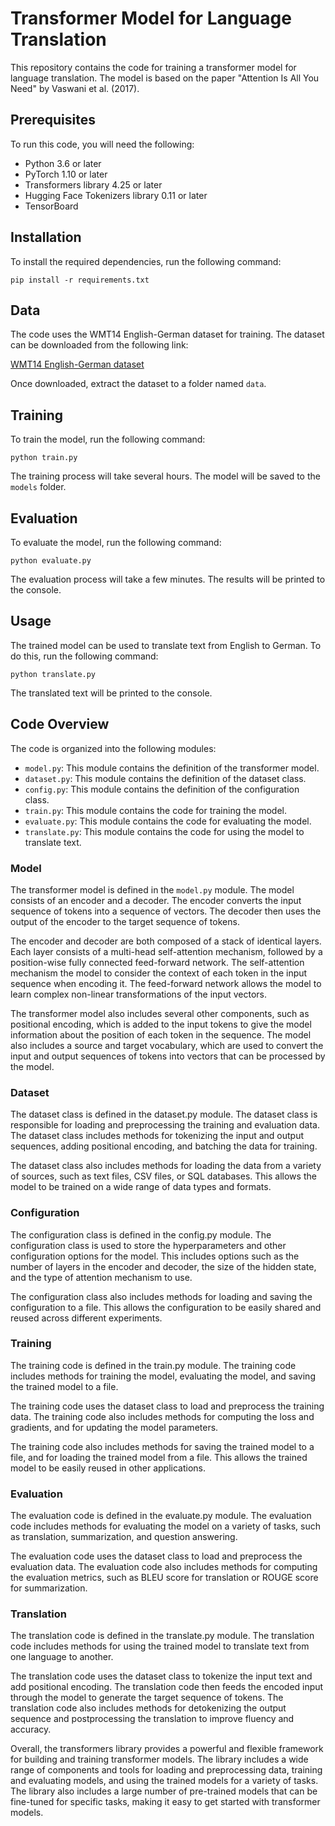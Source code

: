  # Transformer Model for Language Translation

This repository contains the code for training a transformer model for language translation. The model is based on the paper "Attention Is All You Need" by Vaswani et al. (2017).

## Prerequisites

To run this code, you will need the following:

* Python 3.6 or later
* PyTorch 1.10 or later
* Transformers library 4.25 or later
* Hugging Face Tokenizers library 0.11 or later
* TensorBoard

## Installation

To install the required dependencies, run the following command:

```
pip install -r requirements.txt
```

## Data

The code uses the WMT14 English-German dataset for training. The dataset can be downloaded from the following link:

[WMT14 English-German dataset](https://www.statmt.org/wmt14/translation-task.html)

Once downloaded, extract the dataset to a folder named `data`.

## Training

To train the model, run the following command:

```
python train.py
```

The training process will take several hours. The model will be saved to the `models` folder.

## Evaluation

To evaluate the model, run the following command:

```
python evaluate.py
```

The evaluation process will take a few minutes. The results will be printed to the console.

## Usage

The trained model can be used to translate text from English to German. To do this, run the following command:

```
python translate.py
```

The translated text will be printed to the console.

## Code Overview

The code is organized into the following modules:

* `model.py`: This module contains the definition of the transformer model.
* `dataset.py`: This module contains the definition of the dataset class.
* `config.py`: This module contains the definition of the configuration class.
* `train.py`: This module contains the code for training the model.
* `evaluate.py`: This module contains the code for evaluating the model.
* `translate.py`: This module contains the code for using the model to translate text.

### Model

The transformer model is defined in the `model.py` module. The model consists of an encoder and a decoder. The encoder converts the input sequence of tokens into a sequence of vectors. The decoder then uses the output of the encoder to the target sequence of tokens.

The encoder and decoder are both composed of a stack of identical layers. Each layer consists of a multi-head self-attention mechanism, followed by a position-wise fully connected feed-forward network. The self-attention mechanism the model to consider the context of each token in the input sequence when encoding it. The feed-forward network allows the model to learn complex non-linear transformations of the input vectors.

The transformer model also includes several other components, such as positional encoding, which is added to the input tokens to give the model information about the position of each token in the sequence. The model also includes a source and target vocabulary, which are used to convert the input and output sequences of tokens into vectors that can be processed by the model.

### Dataset
The dataset class is defined in the dataset.py module. The dataset class is responsible for loading and preprocessing the training and evaluation data. The dataset class includes methods for tokenizing the input and output sequences, adding positional encoding, and batching the data for training.

The dataset class also includes methods for loading the data from a variety of sources, such as text files, CSV files, or SQL databases. This allows the model to be trained on a wide range of data types and formats.

### Configuration
The configuration class is defined in the config.py module. The configuration class is used to store the hyperparameters and other configuration options for the model. This includes options such as the number of layers in the encoder and decoder, the size of the hidden state, and the type of attention mechanism to use.

The configuration class also includes methods for loading and saving the configuration to a file. This allows the configuration to be easily shared and reused across different experiments.

### Training
The training code is defined in the train.py module. The training code includes methods for training the model, evaluating the model, and saving the trained model to a file.

The training code uses the dataset class to load and preprocess the training data. The training code also includes methods for computing the loss and gradients, and for updating the model parameters.

The training code also includes methods for saving the trained model to a file, and for loading the trained model from a file. This allows the trained model to be easily reused in other applications.

### Evaluation
The evaluation code is defined in the evaluate.py module. The evaluation code includes methods for evaluating the model on a variety of tasks, such as translation, summarization, and question answering.

The evaluation code uses the dataset class to load and preprocess the evaluation data. The evaluation code also includes methods for computing the evaluation metrics, such as BLEU score for translation or ROUGE score for summarization.

### Translation
The translation code is defined in the translate.py module. The translation code includes methods for using the trained model to translate text from one language to another.

The translation code uses the dataset class to tokenize the input text and add positional encoding. The translation code then feeds the encoded input through the model to generate the target sequence of tokens. The translation code also includes methods for detokenizing the output sequence and postprocessing the translation to improve fluency and accuracy.

Overall, the transformers library provides a powerful and flexible framework for building and training transformer models. The library includes a wide range of components and tools for loading and preprocessing data, training and evaluating models, and using the trained models for a variety of tasks. The library also includes a large number of pre-trained models that can be fine-tuned for specific tasks, making it easy to get started with transformer models.